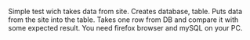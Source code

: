 Simple test wich takes data from site. Creates database, table. Puts data from the site into the table. Takes one row from DB and compare it with some expected result.
You need firefox browser and mySQL on your PC.
